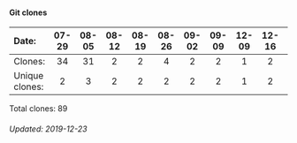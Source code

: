 #### Git clones
Date:    |        07-29   |       08-05   |       08-12   |       08-19   |       08-26   |  09-02  |  09-09  |  12-09  |  12-16  |  12-23
|:---    |:---:   |:---:  |:---:  |:---:  |:---:  |:---:  |:---:  |:---:  |:---:  |:---:
Clones:  |        34      |       31      |       2       |       2       |       4       |  2      |  2      |  1      |  2      |  9
Unique   clones:  |       2       |       3       |       2       |       2       |       2  |      2  |      2  |      1  |      2  |      8

Total clones: 89
###### Updated: 2019-12-23
